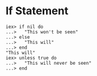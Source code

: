 # If Statement
```elixr
iex> if nil do
...>   "This won't be seen"
...> else
...>   "This will"
...> end
"This will"
iex> unless true do
...>   "This will never be seen"
...> end
```
